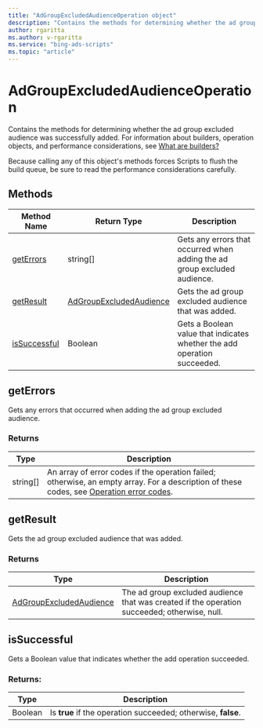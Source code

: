 ```yaml
---
title: "AdGroupExcludedAudienceOperation object"
description: "Contains the methods for determining whether the ad group excluded audience was successfully added."
author: rgaritta
ms.author: v-rgaritta
ms.service: "bing-ads-scripts"
ms.topic: "article"
---
```


# AdGroupExcludedAudienceOperation

Contains the methods for determining whether the ad group excluded audience was successfully added. For information about builders, operation objects, and performance considerations, see [What are builders?](../concepts/builders.md)

Because calling any of this object's methods forces Scripts to flush the build queue, be sure to read the performance considerations carefully.


## Methods
|Method Name|Return Type|Description|
|-|-|-
[getErrors](#geterrors)|string[]|Gets any errors that occurred when adding the ad group excluded audience.
[getResult](#getresult)|[AdGroupExcludedAudience](./AdGroupExcludedAudience.md)|Gets the ad group excluded audience that was added.
[isSuccessful](#issuccessful)|Boolean|Gets a Boolean value that indicates whether the add operation succeeded.

## <a name="geterrors"></a>getErrors
Gets any errors that occurred when adding the ad group excluded audience.

### Returns
|Type|Description|
|-|-
string[]|An array of error codes if the operation failed; otherwise, an empty array. For a description of these codes, see [Operation error codes](/advertising/guides/operation-error-codes).

## <a name="getresult"></a>getResult
Gets the ad group excluded audience that was added.

### Returns
|Type|Description|
|-|-
[AdGroupExcludedAudience](./AdGroupExcludedAudience.md)|The ad group excluded audience that was created if the operation succeeded; otherwise, null.

## <a name="issuccessful"></a>isSuccessful
Gets a Boolean value that indicates whether the add operation succeeded.

### Returns:
|Type|Description|
|-|-
Boolean|Is **true** if the operation succeeded; otherwise, **false**.


